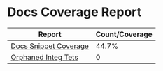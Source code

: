 # Docs Coverage Report

| Report | Count/Coverage |
| -- | -- |
| [Docs Snippet Coverage](docs-pages.md) | 44.7% |
| [Orphaned Integ Tets](orphans-report.md) | 0 |

